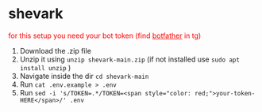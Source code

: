 # shevark
<span style="color: red;">for this setup you need your bot token (find <u>botfather</u> in tg)</span>

1. Download the .zip file
2. Unzip it using `unzip shevark-main.zip` (if not installed use `sudo apt install unzip` )
3. Navigate inside the dir `cd shevark-main`
4. Run `cat .env.example > .env`
5. Run `sed -i 's/TOKEN=.*/TOKEN=<span style="color: red;">your-token-HERE</span>/' .env`
